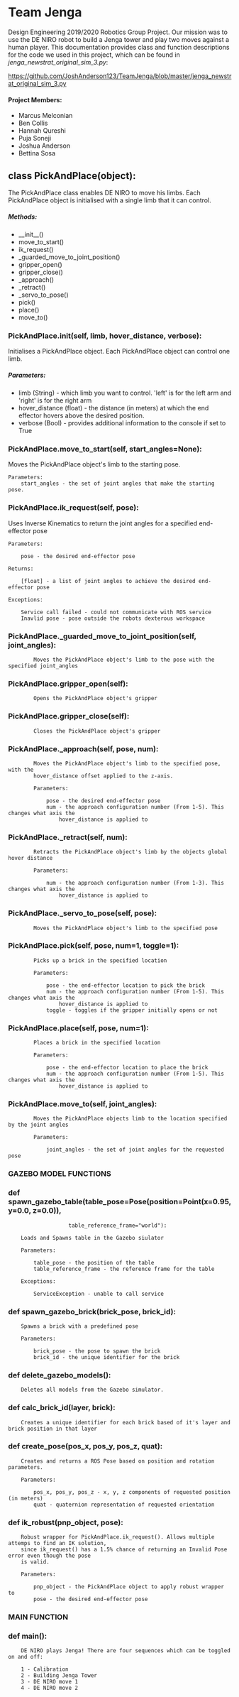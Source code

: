 # Team Jenga

Design Engineering 2019/2020 Robotics Group Project. Our mission was to use the DE NIRO robot to build a Jenga tower and play two moves against a human player. This documentation provides class and function descriptions for the code we used in this project, which can be found in _jenga_newstrat_original_sim_3.py_:

https://github.com/JoshAnderson123/TeamJenga/blob/master/jenga_newstrat_original_sim_3.py

#### Project Members:
 * Marcus Melconian
 * Ben Collis
 * Hannah Qureshi
 * Puja Soneji
 * Joshua Anderson
 * Bettina Sosa



## class PickAndPlace(object):
    
The PickAndPlace class enables DE NIRO to move his limbs. Each PickAndPlace object is initialised with a single limb that it can control.

##### Methods:

* \_\_init\_\_()
* move_to_start()
* ik_request()
* \_guarded_move_to_joint_position()
* gripper_open()
* gripper_close()
* \_approach()
* \_retract()
* \_servo_to_pose()
* pick()
* place()
* move\_to()



### PickAndPlace.__init__(self, limb, hover_distance, verbose):
        
Initialises a PickAndPlace object. Each PickAndPlace object can control one limb. 

##### Parameters:

* limb (String) - which limb you want to control. 'left' is for the left arm and 'right' is for the right arm
* hover_distance (float) - the distance (in meters) at which the end effector hovers above the desired position. 
* verbose (Bool) - provides additional information to the console if set to True



### PickAndPlace.move_to_start(self, start_angles=None):
    
Moves the PickAndPlace object's limb to the starting pose.

    Parameters:
        start_angles - the set of joint angles that make the starting pose.
 
 
    
### PickAndPlace.ik_request(self, pose):

Uses Inverse Kinematics to return the joint angles for a specified end-effector pose

    Parameters:

        pose - the desired end-effector pose

    Returns:

        [float] - a list of joint angles to achieve the desired end-effector pose

    Exceptions:

        Service call failed - could not communicate with ROS service
        Inavlid pose - pose outside the robots dexterous workspace
  

### PickAndPlace._guarded_move_to_joint_position(self, joint_angles):
        
            Moves the PickAndPlace object's limb to the pose with the specified joint_angles
        

### PickAndPlace.gripper_open(self):
        
            Opens the PickAndPlace object's gripper
        

### PickAndPlace.gripper_close(self):
        
            Closes the PickAndPlace object's gripper
        

### PickAndPlace._approach(self, pose, num):
        
            Moves the PickAndPlace object's limb to the specified pose, with the
            hover_distance offset applied to the z-axis.

            Parameters:

                pose - the desired end-effector pose
                num - the approach configuration number (From 1-5). This changes what axis the
                    hover_distance is applied to
        


### PickAndPlace._retract(self, num):
        
            Retracts the PickAndPlace object's limb by the objects global hover distance

            Parameters:

                num - the approach configuration number (From 1-3). This changes what axis the
                    hover_distance is applied to
        


### PickAndPlace._servo_to_pose(self, pose):
        
            Moves the PickAndPlace object's limb to the specified pose
        


### PickAndPlace.pick(self, pose, num=1, toggle=1):
        
            Picks up a brick in the specified location

            Parameters:

                pose - the end-effector location to pick the brick
                num - the approach configuration number (From 1-5). This changes what axis the
                    hover_distance is applied to
                toggle - toggles if the gripper initially opens or not
        

### PickAndPlace.place(self, pose, num=1):
        
            Places a brick in the specified location

            Parameters:

                pose - the end-effector location to place the brick
                num - the approach configuration number (From 1-5). This changes what axis the
                    hover_distance is applied to
        


### PickAndPlace.move_to(self, joint_angles):
        
            Moves the PickAndPlace objects limb to the location specified by the joint angles

            Parameters:

                joint_angles - the set of joint angles for the requested pose
       


### GAZEBO MODEL FUNCTIONS ###


### def spawn_gazebo_table(table_pose=Pose(position=Point(x=0.95, y=0.0, z=0.0)),
                       table_reference_frame="world"):
   
        Loads and Spawns table in the Gazebo siulator

        Parameters:

            table_pose - the position of the table
            table_reference_frame - the reference frame for the table

        Exceptions:

            ServiceException - unable to call service
    


### def spawn_gazebo_brick(brick_pose, brick_id):
    
        Spawns a brick with a predefined pose

        Parameters:

            brick_pose - the pose to spawn the brick
            brick_id - the unique identifier for the brick
    


### def delete_gazebo_models():
   
        Deletes all models from the Gazebo simulator.
    


### def calc_brick_id(layer, brick):
    
        Creates a unique identifier for each brick based of it's layer and brick position in that layer
    


### def create_pose(pos_x, pos_y, pos_z, quat):
   
        Creates and returns a ROS Pose based on position and rotation parameters.

        Parameters:

            pos_x, pos_y, pos_z - x, y, z components of requested position (in meters)
            quat - quaternion representation of requested orientation
    


### def ik_robust(pnp_object, pose):
    
        Robust wrapper for PickAndPlace.ik_request(). Allows multiple attemps to find an IK solution,
        since ik_request() has a 1.5% chance of returning an Invalid Pose error even though the pose
        is valid.

        Parameters:

            pnp_object - the PickAndPlace object to apply robust wrapper to
            pose - the desired end-effector pose
    


### MAIN FUNCTION ###

### def main():
    
        DE NIRO plays Jenga! There are four sequences which can be toggled on and off:

        1 - Calibration
        2 - Building Jenga Tower
        3 - DE NIRO move 1
        4 - DE NIRO move 2
